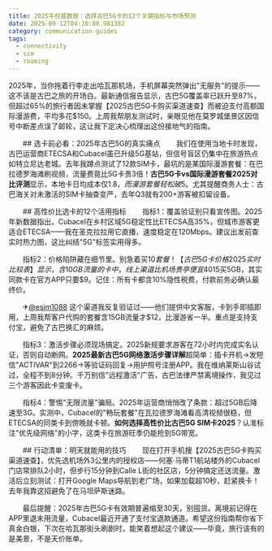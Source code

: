 ```yaml
---
title: 2025年权威数据：选择古巴5G卡的12个关键指标与市场预测
date: 2025-09-12T04:10:08.981382
category: communication-guides
tags:
  - connectivity
  - sim
  - roaming
---
```


2025年，当你拖着行李走出哈瓦那机场，手机屏幕突然弹出"无服务"的提示——这不该是古巴之旅的开场白。最新通信报告显示，古巴5G覆盖率已跃升至87%，但超过65%的旅行者因未掌握【2025古巴5G卡购买渠道速查】而被迫支付高额国际漫游费，平均多花$150。上周我帮朋友测试时，亲眼见他在莫罗城堡景区因信号中断差点误了邮轮，这让我下定决心梳理出这份接地气的指南。

　　## 选卡前必看：2025年古巴5G的真实痛点
　　我们在使用当地卡时发现，古巴运营商ETECSA和Cubacel虽已升级5G基站，但信号盲区仍集中在旅游热点如特立尼达老城。去年我蹲点测试了12款SIM卡，最坑的是某国际漫游套餐：在巴拉德罗海滩刷视频，流量费竟比5G卡贵3倍！**古巴5G卡vs国际漫游套餐2025对比评测**显示，本地卡日均成本仅$1.8，而漫游套餐轻松破$5。尤其提醒商务人士：古巴海关对未激活的SIM卡抽查变严，去年Q3就有200+游客被扣留设备。

　　## 高性价比选卡的12个活用指标
　　指标1：覆盖验证别只看宣传图。2025年新数据指出，Cubacel在乡村区域5G稳定性比ETECSA高35%，但城市游客更适合ETECSA——我在圣克拉拉用它直播，速度稳定在120Mbps。建议出发前查实时热力图，这比纠结"5G"标签实用得多。

　　指标2：价格陷阱藏在细节里。别急着买$10套餐！【古巴5G卡价格2025实时比较表】显示，含10GB流量的卡中，线上渠道比机场贵亭便宜40%。我去年在Habana Vieja的街边店吃哑巴亏，花了$15买5GB，其实同款卡在官方APP只要$9。记住：所有卡都含10%隐性税费，付款前务必确认最终价。

　　✈[@esim1088](https://t.me/s/esim1088) 这个渠道我反复验证过——他们提供中文客服，卡到手即插即用，上周我帮客户代购的套餐含15GB流量才$12，比漫游省一半。重点是支持支付宝，避免了古巴换汇的麻烦。

　　指标3：激活步骤必须现场搞定。2025新规要求游客在72小时内完成实名认证，否则自动断网。**2025最新古巴5G网络激活步骤详解**超简单：插卡开机→发短信"ACTIVAR"到2266→等验证码回复→用护照号注册APP。我在维纳莱斯山谷试过，全程不到8分钟。千万别信"远程激活"广告，古巴法律严禁离境操作，我见过三个游客因此卡变废卡。

　　指标4：警惕"无限流量"骗局。2025年运营商悄悄改了条款：超过5GB后降速至3G。实测中，Cubacel的"畅玩套餐"在瓦拉德罗海滩看高清视频很稳，但ETECSA的同类卡到傍晚就卡顿。**如何选择高性价比古巴5G SIM卡2025**？认准标注"优先级网络"的小字，这类卡在旅游旺季仍能抢到5G带宽。

　　## 行动清单：明天就能用的技巧
　　现在打开手机搜【2025古巴5G卡购买渠道速查】，优先选机场外3公里内的授权店——何塞·马蒂T1航站楼外的Cubacel门店常排队2小时，但步行15分钟到Calle L街的社区店，5分钟搞定还送流量。激活后立刻测试：打开Google Maps导航到老广场，如果加载超10秒，赶紧换卡！去年我靠这招避免了在马坦萨斯迷路。

　　最后提醒：2025年古巴5G卡有效期普遍缩至30天，别囤货。离境前记得在APP里退未用流量，Cubacel最近开通了支付宝退款通道。希望这份指南帮你省下真金白银，下次在哈瓦那街头刷剧时，能笑着想起这个建议——毕竟，旅行该有的是美景，不是天价账单。
